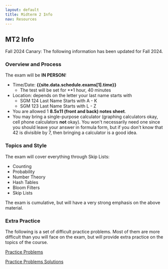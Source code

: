 ```yaml
---
layout: default
title: Midterm 2 Info
nav: Resources
---
```


## MT2 Info
Fall 2024 Canary: The following information has been updated for Fall 2024.

### Overview and Process

The exam will be **IN PERSON**!

- Time/Date: **{{site.data.schedule.exams[1].time}}**
  - The test will be set for **1 hour, 40 minutes
- Location: depends on the letter your last name starts with
  - SGM 124 Last Name Starts with A - K
  - SGM 123 Last Name Starts with L - Z
- You are allowed 1 **8.5x11 (front and back) notes sheet**. 
- You may bring a single-purpose calculator (graphing calculators okay, cell phone calculators **not** okay).  You won't necessarily need one since you should leave your answer in formula form, but if you don't know that 42 is divisible by 7, then bringing a calculator is a good idea.

### Topics and Style

The exam will cover everything through Skip Lists:

 - Counting
 - Probability
 - Number Theory
 - Hash Tables
 - Bloom Filters
 - Skip Lists

The exam is cumulative, but will have a very strong emphasis on the above material.

### Extra Practice

The following is a set of difficult practice problems.  Most of them are more difficult than you will face on the exam, but will provide extra practice on the topics of the course.

[Practice Problems]({{site.baseurl}}/resources/Practice.pdf)

[Practice Problems Solutions]({{site.baseurl}}/resources/PracticeSol.pdf)
